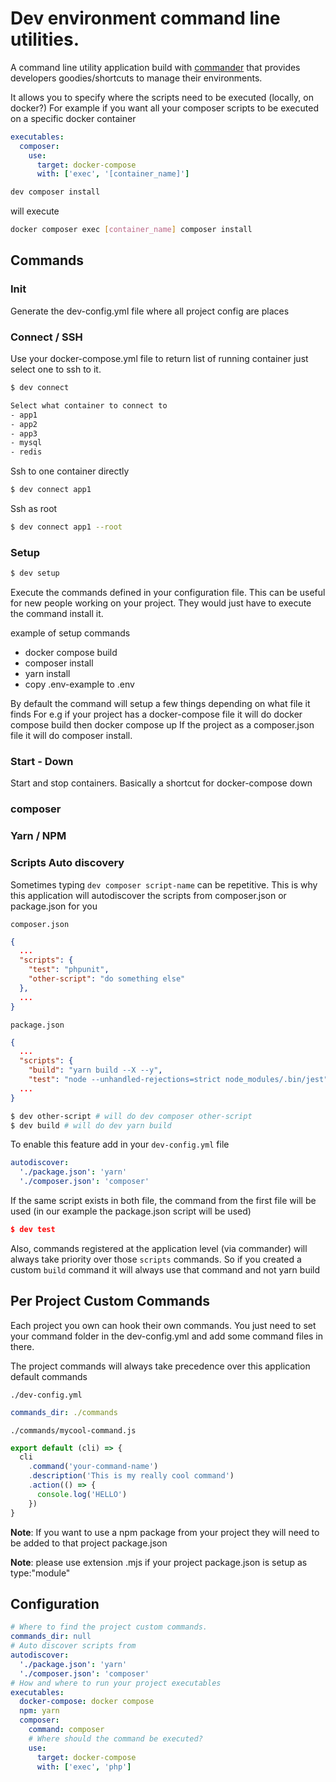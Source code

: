 # Dev environment command line utilities.

A command line utility application build with [commander](https://github.com/tj/commander.js) that
provides developers goodies/shortcuts to manage their environments.

It allows you to specify where the scripts need to be executed (locally, on docker?) For example if
you want all your composer scripts to be executed on a specific docker container

```yaml
executables:
  composer:
    use:
      target: docker-compose
      with: ['exec', '[container_name]']
```

```bash
dev composer install
```

will execute

```bash
docker composer exec [container_name] composer install
```

## Commands

### Init

Generate the dev-config.yml file where all project config are places

### Connect / SSH

Use your docker-compose.yml file to return list of running container just select one to ssh to it.

```bash
$ dev connect

Select what container to connect to
- app1
- app2
- app3
- mysql
- redis
```

Ssh to one container directly

```bash
$ dev connect app1
```

Ssh as root

```bash
$ dev connect app1 --root
```

### Setup

```bash
$ dev setup
```

Execute the commands defined in your configuration file. This can be useful for new people working
on your project. They would just have to execute the command install it.

example of setup commands

- docker compose build
- composer install
- yarn install
- copy .env-example to .env

By default the command will setup a few things depending on what file it finds For e.g if your
project has a docker-compose file it will do docker compose build then docker compose up If the
project as a composer.json file it will do composer install.

### Start - Down

Start and stop containers. Basically a shortcut for docker-compose down

### composer

### Yarn / NPM

### Scripts Auto discovery

Sometimes typing `dev composer script-name` can be repetitive. This is why this application will
autodiscover the scripts from composer.json or package.json for you

`composer.json`

```json
{
  ...
  "scripts": {
    "test": "phpunit",
    "other-script": "do something else"
  },
  ...
}
```

`package.json`

```json
{
  ...
  "scripts": {
    "build": "yarn build --X --y",
    "test": "node --unhandled-rejections=strict node_modules/.bin/jest",
  ...
}
```

```bash
$ dev other-script # will do dev composer other-script
$ dev build # will do dev yarn build
```

To enable this feature add in your `dev-config.yml` file

```yaml
autodiscover:
  './package.json': 'yarn'
  './composer.json': 'composer'
```

If the same script exists in both file, the command from the first file will be used (in our example
the package.json script will be used)

```json
$ dev test
```

Also, commands registered at the application level (via commander) will always take priority over
those `scripts` commands. So if you created a custom `build` command it will always use that command
and not yarn build

## Per Project Custom Commands

Each project you own can hook their own commands. You just need to set your command folder in the
dev-config.yml and add some command files in there.

The project commands will always take precedence over this application default commands

`./dev-config.yml`

```yaml
commands_dir: ./commands
```

`./commands/mycool-command.js`

```js
export default (cli) => {
  cli
    .command('your-command-name')
    .description('This is my really cool command')
    .action(() => {
      console.log('HELLO')
    })
}
```

**Note**: If you want to use a npm package from your project they will need to be added to that
project package.json

**Note**: please use extension .mjs if your project package.json is setup as type:"module"

## Configuration

```yaml
# Where to find the project custom commands.
commands_dir: null
# Auto discover scripts from
autodiscover:
  './package.json': 'yarn'
  './composer.json': 'composer'
# How and where to run your project executables
executables:
  docker-compose: docker compose
  npm: yarn
  composer:
    command: composer
    # Where should the command be executed?
    use:
      target: docker-compose
      with: ['exec', 'php']
```
